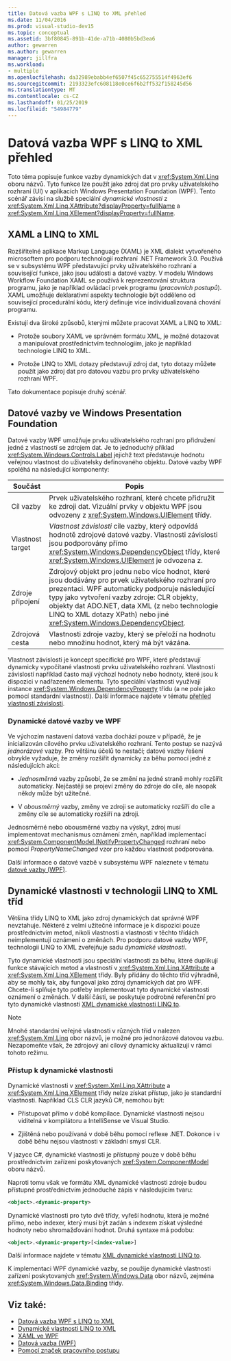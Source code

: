 ```yaml
---
title: Datová vazba WPF s LINQ to XML přehled
ms.date: 11/04/2016
ms.prod: visual-studio-dev15
ms.topic: conceptual
ms.assetid: 3bf80845-891b-41de-a71b-4080b5bd3ea6
author: gewarren
ms.author: gewarren
manager: jillfra
ms.workload:
- multiple
ms.openlocfilehash: da32989ebabb4ef6507f45c652755514f4963ef6
ms.sourcegitcommit: 2193323efc608118e0ce6f6b2ff532f158245d56
ms.translationtype: MT
ms.contentlocale: cs-CZ
ms.lasthandoff: 01/25/2019
ms.locfileid: "54984779"
---
```

# <a name="wpf-data-binding-with-linq-to-xml-overview"></a>Datová vazba WPF s LINQ to XML přehled

Toto téma popisuje funkce vazby dynamických dat v <xref:System.Xml.Linq> oboru názvů. Tyto funkce lze použít jako zdroj dat pro prvky uživatelského rozhraní (UI) v aplikacích Windows Presentation Foundation (WPF). Tento scénář závisí na službě speciální *dynamické vlastnosti* z <xref:System.Xml.Linq.XAttribute?displayProperty=fullName> a <xref:System.Xml.Linq.XElement?displayProperty=fullName>.

## <a name="xaml-and-linq-to-xml"></a>XAML a LINQ to XML

Rozšiřitelné aplikace Markup Language (XAML) je XML dialekt vytvořeného microsoftem pro podporu technologií rozhraní .NET Framework 3.0. Používá se v subsystému WPF představující prvky uživatelského rozhraní a související funkce, jako jsou události a datové vazby. V modelu Windows Workflow Foundation XAML se používá k reprezentování struktura programu, jako je například ovládací prvek programu (*pracovních postupů*). XAML umožňuje deklarativní aspekty technologie být odděleno od související procedurální kódu, který definuje více individualizovaná chování programu.

Existují dva široké způsobů, kterými můžete pracovat XAML a LINQ to XML:

- Protože soubory XAML ve správném formátu XML, je možné dotazovat a manipulovat prostřednictvím technologiím, jako je například technologie LINQ to XML.

- Protože LINQ to XML dotazy představují zdroj dat, tyto dotazy můžete použít jako zdroj dat pro datovou vazbu pro prvky uživatelského rozhraní WPF.

Tato dokumentace popisuje druhý scénář.

## <a name="data-binding-in-the-windows-presentation-foundation"></a>Datové vazby ve Windows Presentation Foundation

Datové vazby WPF umožňuje prvku uživatelského rozhraní pro přidružení jedné z vlastností se zdrojem dat. Je to jednoduchý příklad <xref:System.Windows.Controls.Label> jejichž text představuje hodnotu veřejnou vlastnost do uživatelsky definovaného objektu. Datové vazby WPF spoléhá na následující komponenty:

|Součást|Popis|
|---------------|-----------------|
|Cíl vazby|Prvek uživatelského rozhraní, které chcete přidružit ke zdroji dat. Vizuální prvky v objektu WPF jsou odvozeny z <xref:System.Windows.UIElement> třídy.|
|Vlastnost target|*Vlastnost závislosti* cíle vazby, který odpovídá hodnotě zdrojové datové vazby. Vlastnosti závislosti jsou podporovány přímo <xref:System.Windows.DependencyObject> třídy, které <xref:System.Windows.UIElement> je odvozena z.|
|Zdroje připojení|Zdrojový objekt pro jednu nebo více hodnot, které jsou dodávány pro prvek uživatelského rozhraní pro prezentaci. WPF automaticky podporuje následující typy jako vytvoření vazby zdroje: CLR objekty, objekty dat ADO.NET, data XML (z nebo technologie LINQ to XML dotazy XPath) nebo jiné <xref:System.Windows.DependencyObject>.|
|Zdrojová cesta|Vlastnosti zdroje vazby, který se přeloží na hodnotu nebo množinu hodnot, který má být vázána.|

Vlastnost závislosti je koncept specifické pro WPF, které představují dynamicky vypočítané vlastnosti prvku uživatelského rozhraní. Vlastnosti závislostí například často mají výchozí hodnoty nebo hodnoty, které jsou k dispozici v nadřazeném elementu. Tyto speciální vlastnosti využívají instance <xref:System.Windows.DependencyProperty> třídu (a ne pole jako pomocí standardní vlastnosti). Další informace najdete v tématu [přehled vlastností závislosti](/dotnet/framework/wpf/advanced/dependency-properties-overview).

### <a name="dynamic-data-binding-in-wpf"></a>Dynamické datové vazby ve WPF

Ve výchozím nastavení datová vazba dochází pouze v případě, že je inicializován cílového prvku uživatelského rozhraní. Tento postup se nazývá *jednorázové* vazby. Pro většinu účelů to nestačí; datové vazby řešení obvykle vyžaduje, že změny rozšířit dynamicky za běhu pomocí jedné z následujících akcí:

- *Jednosměrná* vazby způsobí, že se změní na jedné straně mohly rozšířit automaticky. Nejčastěji se projeví změny do zdroje do cíle, ale naopak někdy může být užitečné.

- V *obousměrný* vazby, změny ve zdroji se automaticky rozšíří do cíle a změny cíle se automaticky rozšíří na zdroji.

Jednosměrné nebo obousměrné vazby na výskyt, zdroj musí implementovat mechanismus oznámení změn, například implementací <xref:System.ComponentModel.INotifyPropertyChanged> rozhraní nebo pomocí *PropertyNameChanged* vzor pro každou vlastnost podporována.

Další informace o datové vazbě v subsystému WPF naleznete v tématu [datové vazby (WPF)](/dotnet/framework/wpf/data/data-binding-wpf).

## <a name="dynamic-properties-in-linq-to-xml-classes"></a>Dynamické vlastnosti v technologii LINQ to XML tříd

Většina třídy LINQ to XML jako zdroj dynamických dat správné WPF nevztahuje. Některé z velmi užitečné informace je k dispozici pouze prostřednictvím metod, nikoli vlastnosti a vlastnosti v těchto třídách neimplementují oznámení o změnách. Pro podporu datové vazby WPF, technologii LINQ to XML zveřejňuje sadu *dynamické vlastnosti*.

Tyto dynamické vlastnosti jsou speciální vlastnosti za běhu, které duplikují funkce stávajících metod a vlastností v <xref:System.Xml.Linq.XAttribute> a <xref:System.Xml.Linq.XElement> třídy. Byly přidány do těchto tříd výhradně, aby se mohly tak, aby fungoval jako zdroj dynamických dat pro WPF. Chcete-li splňuje tyto potřeby implementovat tyto dynamické vlastnosti oznámení o změnách. V další části, se poskytuje podrobné referenční pro tyto dynamické vlastnosti [XML dynamické vlastnosti LINQ to](../designers/linq-to-xml-dynamic-properties.md).

> [!NOTE]
> Mnohé standardní veřejné vlastnosti v různých tříd v nalezen <xref:System.Xml.Linq> obor názvů, je možné pro jednorázové datovou vazbu. Nezapomeňte však, že zdrojový ani cílový dynamicky aktualizují v rámci tohoto režimu.

### <a name="accessing-dynamic-properties"></a>Přístup k dynamické vlastnosti

Dynamické vlastnosti v <xref:System.Xml.Linq.XAttribute> a <xref:System.Xml.Linq.XElement> třídy nelze získat přístup, jako je standardní vlastnosti. Například CLS CLR jazyků C#, nemohou být:

- Přistupovat přímo v době kompilace. Dynamické vlastnosti nejsou viditelná v kompilátoru a IntelliSense ve Visual Studio.

- Zjištěná nebo používaná v době běhu pomocí reflexe .NET. Dokonce i v době běhu nejsou vlastnosti v základní smysl CLR.

V jazyce C#, dynamické vlastnosti je přístupný pouze v době běhu prostřednictvím zařízení poskytovaných <xref:System.ComponentModel> oboru názvů.

Naproti tomu však ve formátu XML dynamické vlastnosti zdroje budou přístupné prostřednictvím jednoduché zápis v následujícím tvaru:

```xml
<object>.<dynamic-property>
```

Dynamické vlastnosti pro tyto dvě třídy, vyřeší hodnotu, která je možné přímo, nebo indexer, který musí být zadán s indexem získat výsledné hodnoty nebo shromažďování hodnot. Druhá syntaxe má podobu:

```xml
<object>.<dynamic-property>[<index-value>]
```

Další informace najdete v tématu [XML dynamické vlastnosti LINQ to](../designers/linq-to-xml-dynamic-properties.md).

K implementaci WPF dynamické vazby, se použije dynamické vlastnosti zařízení poskytovaných <xref:System.Windows.Data> obor názvů, zejména <xref:System.Windows.Data.Binding> třídy.

## <a name="see-also"></a>Viz také:

- [Datová vazba WPF s LINQ to XML](../designers/wpf-data-binding-with-linq-to-xml-overview.md)
- [Dynamické vlastnosti LINQ to XML](../designers/linq-to-xml-dynamic-properties.md)
- [XAML ve WPF](/dotnet/framework/wpf/advanced/xaml-in-wpf)
- [Datová vazba (WPF)](/dotnet/framework/wpf/data/data-binding-wpf)
- [Pomocí značek pracovního postupu](http://go.microsoft.com/fwlink/?LinkId=98685)

